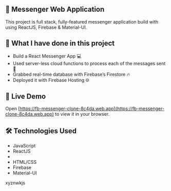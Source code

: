 ## 💬 Messenger Web Application 

This project is full stack, fully-featured messenger application build with using ReactJS, Firebase & Material-UI.


## 📝 What I have done in this project

- Build a React Messenger App 💻
- Used server-less cloud functions to process each of the messages sent 🚀
- Grabbed real-time database with Firebase’s Firestore 🔥
- Deployed it with Firebase Hosting 🌐

## 🚀 Live Demo

Open [https://fb-messenger-clone-8c4da.web.app](https://fb-messenger-clone-8c4da.web.app) to view it in your browser.

## 🛠 Technologies Used 


- JavaScript
- ReactJS
- 
- HTML/CSS
- Firebase
- Material-UI




xyznwkjs


